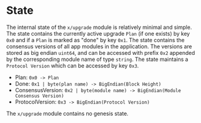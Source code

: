 <!--
order: 2
-->

# State

The internal state of the `x/upgrade` module is relatively minimal and simple.
The state contains the currently active upgrade `Plan` (if one exists) by key
`0x0` and if a `Plan` is marked as "done" by key `0x1`. The state contains the
consensus versions of all app modules in the application. The versions are
stored as big endian `uint64`, and can be accessed with prefix `0x2` appended by
the corresponding module name of type `string`. The state maintains a
`Protocol Version` which can be accessed by key `0x3`.

- Plan: `0x0 -> Plan`
- Done: `0x1 | byte(plan name) -> BigEndian(Block Height)`
- ConsensusVersion:
  `0x2 | byte(module name) -> BigEndian(Module Consensus Version)`
- ProtocolVersion: `0x3 -> BigEndian(Protocol Version)`

The `x/upgrade` module contains no genesis state.
